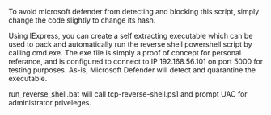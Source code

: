To avoid microsoft defender from detecting and blocking this script, simply change the code slightly to change its hash.

Using IExpress, you can create a self extracting executable which can be used to pack and automatically run the reverse shell powershell script by calling cmd.exe. The exe file is simply a proof of concept for personal referance, and is configured to connect to IP 192.168.56.101 on port 5000 for testing purposes. As-is, Microsoft Defender will detect and quarantine the executable. 

run_reverse_shell.bat will call tcp-reverse-shell.ps1 and prompt UAC for administrator priveleges. 
